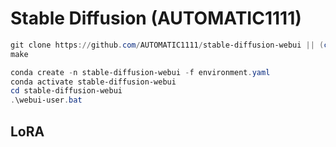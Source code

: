 # Stable Diffusion (AUTOMATIC1111)

```powershell
git clone https://github.com/AUTOMATIC1111/stable-diffusion-webui || (cd .\FlexGen && git pull)
make

conda create -n stable-diffusion-webui -f environment.yaml
conda activate stable-diffusion-webui
cd stable-diffusion-webui
.\webui-user.bat
```

## LoRA

```powershell

```
